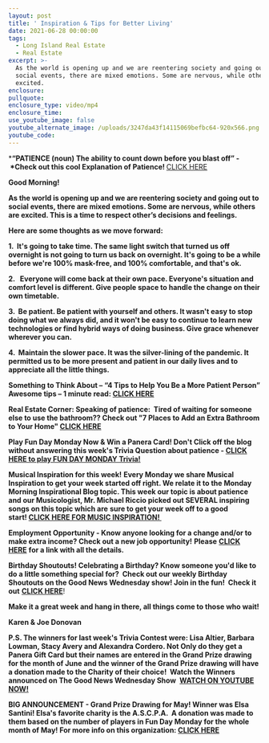 ```yaml
---
layout: post
title: ' Inspiration & Tips for Better Living'
date: 2021-06-28 00:00:00
tags:
  - Long Island Real Estate
  - Real Estate
excerpt: >-
  As the world is opening up and we are reentering society and going out to
  social events, there are mixed emotions. Some are nervous, while others are
  excited. 
enclosure:
pullquote:
enclosure_type: video/mp4
enclosure_time:
use_youtube_image: false
youtube_alternate_image: /uploads/3247da43f14115069befbc64-920x566.png
youtube_code:
---
```

***“PATIENCE (noun) The ability to count down before you blast off” - &nbsp;*Check out this cool Explanation of Patience\!&nbsp;**[CLICK HERE](https://youtu.be/qgeuCgODgv4)

**Good Morning\!**

**As the world is opening up and we are reentering society and going out to social events, there are mixed emotions. Some are nervous, while others are excited. This is a time to respect other’s decisions and feelings.**

**Here are some thoughts as we move forward:**

**1\. &nbsp;It's going to take time. The same light switch that turned us off overnight is not going to turn us back on overnight. It's going to be a while before we're 100% mask-free, and 100% comfortable, and that's ok.**

**2\. &nbsp; Everyone will come back at their own pace. Everyone's situation and comfort level is different. Give people space to handle the change on their own timetable.**

**3\. &nbsp;Be patient. Be patient with yourself and others. It wasn't easy to stop doing what we always did, and it won't be easy to continue to learn new technologies or find hybrid ways of doing business. Give grace whenever wherever you can.**

**4\. &nbsp;Maintain the slower pace. It was the silver-lining of the pandemic. It permitted us to be more present and patient in our daily lives and to appreciate all the little things.**

**Something to Think About – “4 Tips to Help You Be a More Patient Person” Awesome tips – 1 minute read:&nbsp;[CLICK HERE](https://www.inc.com/rhett-power/4-tips-to-help-you-be-a-more-patient-person-science-says-you-will-be-happier.html)**

**Real Estate Corner: Speaking of patience:&nbsp; Tired of waiting for someone else to use the bathroom?? Check out "7 Places to Add an Extra Bathroom to Your Home"&nbsp;[CLICK HERE](http://www.victoriana.com/Bathroom/extra-bathroom.html)**

**Play Fun Day Monday Now & Win a Panera Card\! Don't Click off the blog without answering this week's Trivia Question about patience -&nbsp;**[**CLICK HERE to play FUN DAY MONDAY Trivia\!**](https://contacts.byreferralonly.com/Form.aspx?Key=5DDFF1A76AE335662187B4AFAD9B0A76)

**Musical Inspiration for this week\!**&nbsp;**Every Monday we share Musical Inspiration to get your week started off right. We relate it to the Monday Morning Inspirational Blog topic. This week our topic is about patience and our Musicologist, Mr. Michael Riccio picked out SEVERAL inspiring songs on this topic which are**&nbsp;**sure to get your week off to a good start\!&nbsp;[CLICK HERE FOR MUSIC INSPIRATION\!&nbsp;](https://contacts.byreferralonly.com/Form.aspx?Key=8F6438048B2BCED0A2D19FB82B3ECA27)**&nbsp;

**Employment Opportunity - Know anyone looking for a change and/or to make extra income? Check out a new job opportunity\!**&nbsp;**Please**&nbsp;[**CLICK HERE**](https://contacts.byreferralonly.com/Form.aspx?Key=E69E228828AB95BB507E1A5EC0E7DD84)&nbsp;**for a link with all the details.**

**Birthday Shoutouts\! Celebrating a Birthday? Know someone you'd like to do a little something special for?&nbsp; Check out our weekly Birthday Shoutouts on the Good News Wednesday show\! Join in the fun\!&nbsp; Check it out**&nbsp;[**CLICK HERE**](https://youtu.be/82Jv6ELmr3U?t=786)\!

**Make it a great week and hang in there, all things come to those who wait\!**

**Karen & Joe Donovan**

**P.S. The winners for last week's Trivia Contest were: Lisa Altier, Barbara Lowman, Stacy Avery and Alexandra Cordero. Not Only do they get a Panera Gift Card but their names are entered in the Grand Prize drawing for the month of June and the winner of the Grand Prize drawing will have a donation made to the Charity of their choice\! &nbsp;Watch the Winners announced on The Good News Wednesday Show&nbsp;**&nbsp;[**WATCH ON YOUTUBE NOW\!**](https://youtu.be/82Jv6ELmr3U?t=509)

**BIG ANNOUNCEMENT - Grand Prize Drawing for May\! Winner was Elsa Santini\! Elsa's favorite charity is the A.S.C.P.A. &nbsp;A donation was made to them based on the number of players in Fun Day Monday for the**&nbsp;**whole month of May\! For more info on this organization:&nbsp;**[**CLICK HERE**](https://www.aspca.org/animal-placement)
